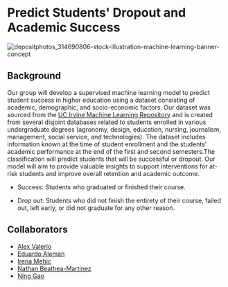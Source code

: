# Predict Students' Dropout and Academic Success

![depositphotos_314690806-stock-illustration-machine-learning-banner-concept](https://github.com/MidnightAlex6/Machine-Learning-Project/assets/126301312/e058389a-2303-4706-bb0d-5d4da449d717)

## Background

Our group will develop a supervised machine learning model to predict student success in higher education using a dataset consisting of academic, demographic, and socio-economic factors. Our dataset was sourced from the [UC Irvine Machine Learning Repository](https://archive.ics.uci.edu/dataset/697/predict+students+dropout+and+academic+success) and is created from several disjoint databases related to students enrolled in various undergraduate degrees (agronomy, design, education, nursing, journalism, management, social service, and technologies). The dataset includes information known at the time of student enrollment and the students' academic performance at the end of the first and second semesters.The classification will predict students that will be successful or dropout. Our model will aim to provide valuable insights to support interventions for at-risk students and improve overall retention and academic outcome. 

* Success: Students who graduated or finished their course.

* Drop out: Students who did not finish the entirety of their course, failed out, left early, or did not graduate for any other reason.

## Collaborators

* [Alex Valerio](https://github.com/MidnightAlex6)
* [Eduardo Aleman](https://github.com/Lalito1997)
* [Irena Mehic](https://github.com/irenamehic)
* [Nathan Beathea-Martinez](https://github.com/NathanBeatheaMartinez)
* [Ning Gao](https://github.com/RabNing)
